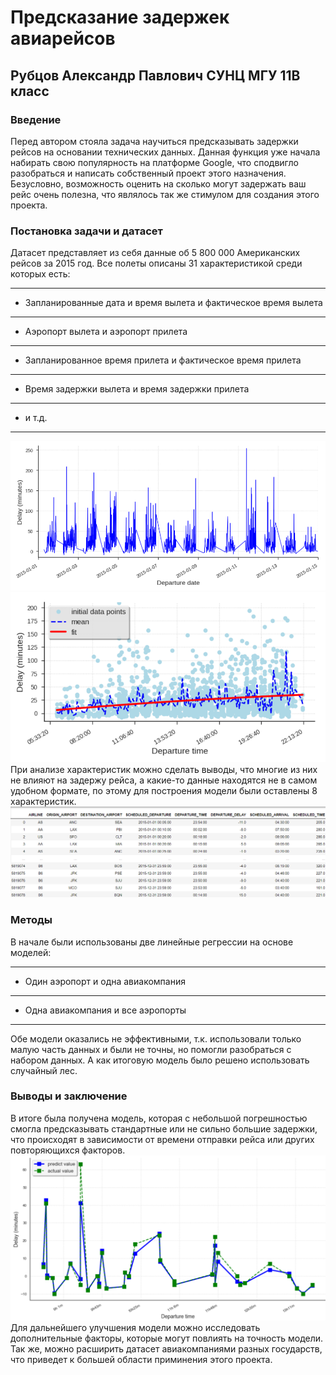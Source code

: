 Предсказание задержек авиарейсов
================================
Рубцов Александр Павлович СУНЦ МГУ 11В класс
--------------------------------------------
### Введение
Перед автором стояла задача научиться предсказывать задержки рейсов на основании технических данных. Данная функция уже начала набирать свою популярность на платформе Google, что сподвигло разобраться и написать собственный проект этого назначения. Безусловно, возможность оценить на сколько могут задержать ваш рейс очень полезна, что являлось так же стимулом для создания этого проекта.  
### Постановка задачи и датасет
Датасет представляет из себя данные об 5 800 000 Американских рейсов за 2015 год. Все полеты описаны 31 характеристикой среди которых есть: 
***
- Запланированные дата и время вылета и фактическое время вылета
 ***
 - Аэропорт вылета и аэропорт прилета
 ***
 - Запланированное время прилета и фактическое время прилета 
 ***
 - Время задержки вылета и время задержки прилета
 ***
 - и т.д.
 ***
![](Images/DepTime.png) ![](Images/DepDate.png)
 При анализе характеристик можно сделать выводы, что многие из них не влияют на задержу рейса, а какие-то данные находятся не в самом удобном формате, по этому для построения модели были оставлены 8 характеристик.
 ![](Images/DataFrame.png)
 ### Методы
В начале были использованы две линейные регрессии на основе моделей:
***
- Один аэропорт и одна авиакомпания
***
- Одна авиакомпания и все аэропорты
***
Обе модели оказались не эффективными, т.к. использовали только малую часть данных и были не точны, но помогли разобраться с набором данных. А как итоговую модель было решено использовать случайный лес.
### Выводы и заключение
В итоге была получена модель, которая с небольшой погрешностью смогла предсказывать стандартные или не сильно большие задержки, что происходят в зависимости от времени отправки рейса или других повторяющихся факторов.
 ![](Images/Ending.png)
Для дальнейшего улучшения модели можно исследовать дополнительные факторы, которые могут повлиять на точность модели. Так же, можно расширить датасет авиакомпаниями разных государств, что приведет к большей области приминения этого проекта.
